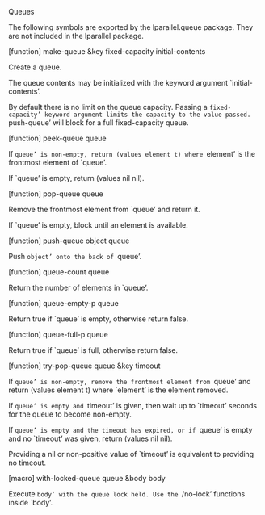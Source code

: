 Queues

The following symbols are exported by the lparallel.queue package. They are not included in the lparallel package.

[function]
make-queue &key fixed-capacity initial-contents

Create a queue.

The queue contents may be initialized with the keyword argument `initial-contents’.

By default there is no limit on the queue capacity. Passing a `fixed-capacity’ keyword argument limits the capacity to the value passed. `push-queue’ will block for a full fixed-capacity queue.

[function]
peek-queue queue

If `queue’ is non-empty, return (values element t) where `element’ is the frontmost element of `queue’.

If `queue’ is empty, return (values nil nil).

[function]
pop-queue queue

Remove the frontmost element from `queue’ and return it.

If `queue’ is empty, block until an element is available.

[function]
push-queue object queue

Push `object’ onto the back of `queue’.

[function]
queue-count queue

Return the number of elements in `queue’.

[function]
queue-empty-p queue

Return true if `queue’ is empty, otherwise return false.

[function]
queue-full-p queue

Return true if `queue’ is full, otherwise return false.

[function]
try-pop-queue queue &key timeout

If `queue’ is non-empty, remove the frontmost element from `queue’ and return (values element t) where `element’ is the element removed.

If `queue’ is empty and `timeout’ is given, then wait up to `timeout’ seconds for the queue to become non-empty.

If `queue’ is empty and the timeout has expired, or if `queue’ is empty and no `timeout’ was given, return (values nil nil).

Providing a nil or non-positive value of `timeout’ is equivalent to providing no timeout.

[macro]
with-locked-queue queue &body body

Execute `body’ with the queue lock held. Use the `/no-lock’ functions inside `body’.

